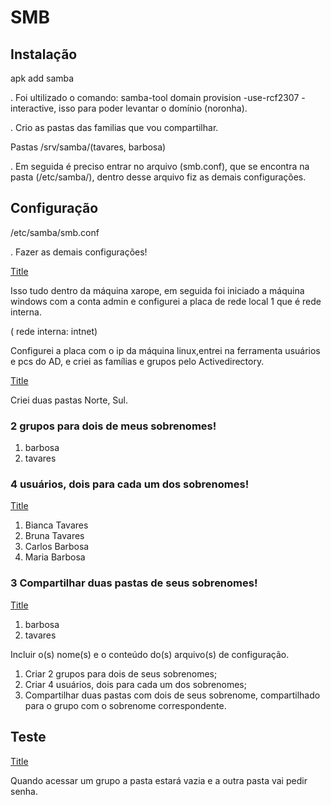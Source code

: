 # SMB

## Instalação
apk add samba

. Foi ultilizado o comando: samba-tool domain provision -use-rcf2307 - interactive, isso para poder levantar o domínio (noronha).

. Crio as pastas das familias que vou compartilhar.

Pastas /srv/samba/(tavares, barbosa)

. Em seguida é preciso entrar no arquivo (smb.conf), que se encontra na pasta (/etc/samba/), dentro desse arquivo fiz as demais configurações.

## Configuração
/etc/samba/smb.conf

. Fazer as demais configurações!

[Title](https://im.ge/i/Captura-de-Tela-6.xnW5PG)
 
Isso tudo dentro da máquina xarope, em seguida foi iniciado a máquina windows com a conta admin e configurei a placa de rede local 1 que é rede interna.

( rede interna: intnet)
 
Configurei a placa com o ip da máquina linux,entrei na ferramenta usuários e pcs do AD, e criei as famílias e grupos pelo Activedirectory.

[Title](https://im.ge/i/Captura-de-Tela-8.xnK4nT)
 
Criei duas pastas Norte, Sul.


### 2 grupos para dois de meus sobrenomes!




1. barbosa
2. tavares

### 4 usuários, dois para cada um dos sobrenomes!
[Title](https://im.ge/i/Captura-de-Tela-9.xnfhXa)


1. Bianca Tavares
2. Bruna Tavares
3. Carlos Barbosa 
4. Maria Barbosa

### 3 Compartilhar duas pastas de seus sobrenomes!

[Title](https://im.ge/i/Captura-de-Tela-10.xnkNEW) 

1. barbosa
2. tavares

Incluir o(s) nome(s) e o conteúdo do(s) arquivo(s) de configuração.

1. Criar 2 grupos para dois de seus sobrenomes;
2. Criar 4 usuários, dois para cada um dos sobrenomes;
3. Compartilhar duas pastas com dois de seus sobrenome, compartilhado para o grupo com o sobrenome correspondente.

## Teste


[Title](https://im.ge/i/Captura-de-Tela-12.xnzmFK)


Quando acessar um grupo a pasta estará vazia e a outra pasta vai pedir senha.